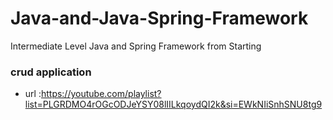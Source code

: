 # Java-and-Java-Spring-Framework
Intermediate Level Java and Spring Framework from Starting

### crud application 
- url :https://youtube.com/playlist?list=PLGRDMO4rOGcODJeYSY08lIILkqoydQI2k&si=EWkNIiSnhSNU8tg9 
